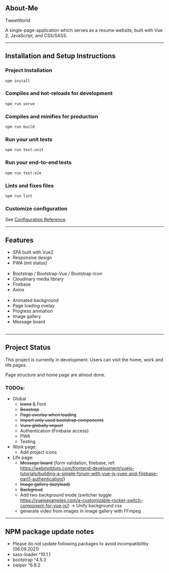 ## About-Me

TweetWorld 

A single-page-application which serves as a resume website, built with Vue 2, JavaScript, and CSS/SASS.

---

## Installation and Setup Instructions

### Project Installation
```
npm install
```

### Compiles and hot-reloads for development
```
npm run serve
```

### Compiles and minifies for production
```
npm run build
```

### Run your unit tests
```
npm run test:unit
```

### Run your end-to-end tests
```
npm run test:e2e
```

### Lints and fixes files
```
npm run lint
```

### Customize configuration
See [Configuration Reference](https://cli.vuejs.org/config/).

---

## Features

* SPA built with Vue2
* Responsive design
* PWA (init status) 
<br><br>
* Bootstrap / Bootstrap-Vue / Bootstrap-Icon
* Cloudinary media library
* Firebase 
* Axios
<br><br>
* Animated background
* Page loading ovelay
* Progress animation
* Image gallery
* Message board
<br><br>

---

## Project Status

This project is currently in development. Users can visit the home, work and life pages. 

Page structure and home page are almost done. 

### TODOs:
* Global
  * ~~Icons~~ & Font
  * ~~Boostrap~~
  * ~~Page overlay when loading~~
  * ~~Import only used bootstrap components~~
  * ~~Vuex globally import~~
  * Authentication (Firebase access)
  * PWA
  * Testing
* Work page:
  * Add project icons
* Life page: 
  * ~~Message board~~ (form validation, firebase, ref: https://webmobtuts.com/frontend-development/vuejs-tutorials/building-a-simple-forum-with-vue-js-vuex-and-firebase-part1-authentication/)
  * ~~Image gallery (lazyload)~~
  * ~~Backgroud~~
  * Add two background mode (switcher toggle https://vuejsexamples.com/a-customizable-rocker-switch-component-for-vue-js/) -> Unify background css
  * generate video from images in image gallery with FFmpeg

---

## NPM package update notes
* Please do not update following packages to avoid incompatibilitiy (06.09.2021)
* sass-loader   ^10.1.1 
* bootstrap     ^4.5.3
* swiper        ^6.8.2